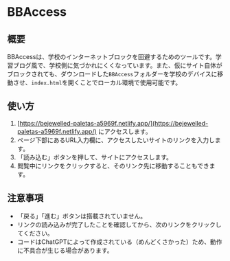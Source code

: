 # BBAccess

## 概要
BBAccessは、学校のインターネットブロックを回避するためのツールです。学習ブログ風で、学校側に気づかれにくくなっています。また、仮にサイト自体がブロックされても、ダウンロードした`BBAccess`フォルダーを学校のデバイスに移動させ、`index.html`を開くことでローカル環境で使用可能です。

## 使い方
1. [https://bejewelled-paletas-a5969f.netlify.app/](https://bejewelled-paletas-a5969f.netlify.app/) にアクセスします。
2. ページ下部にあるURL入力欄に、アクセスしたいサイトのリンクを入力します。
3. 「読み込む」ボタンを押して、サイトにアクセスします。
4. 閲覧中にリンクをクリックすると、そのリンク先に移動することもできます。

## 注意事項
- 「戻る」「進む」ボタンは搭載されていません。
- リンクの読み込みが完了したことを確認してから、次のリンクをクリックしてください。
- コードはChatGPTによって作成されている（めんどくさかった）ため、動作に不具合が生じる場合があります。
